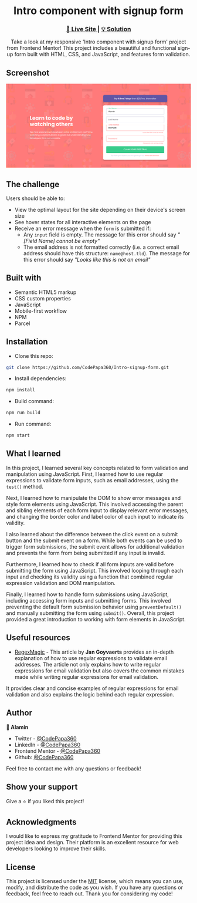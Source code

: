 <h1 align="center">Intro component with signup form</h1>

<div align="center">
  <h3>
    <a href="https://intro-signup-form-alamin.netlify.app/">
      🚀 Live Site
    </a>
    |
    <a href="#">
      💡 Solution
    </a>
  </h5>
</div>

<p align="center">
  Take a look at my responsive 'Intro component with signup form' project from Frontend Mentor! This project includes a beautiful and functional sign-up form built with HTML, CSS, and JavaScript, and features form validation.
</p>

## Screenshot

<a align="center" href="https://intro-signup-form-alamin.netlify.app/">

<img src="./screenshots/Screenshot - Intro component with sign-up form.png"/>
</a>

## The challenge

Users should be able to:

- View the optimal layout for the site depending on their device's screen size
- See hover states for all interactive elements on the page
- Receive an error message when the `form` is submitted if:
  - Any `input` field is empty. The message for this error should say _"[Field Name] cannot be empty"_
  - The email address is not formatted correctly (i.e. a correct email address should have this structure: `name@host.tld`). The message for this error should say _"Looks like this is not an email"_

## Built with

- Semantic HTML5 markup
- CSS custom properties
- JavaScript
- Mobile-first workflow
- NPM
- Parcel

## Installation

- Clone this repo:

```sh
git clone https://github.com/CodePapa360/Intro-signup-form.git
```

- Install dependencies:

```sh
npm install
```

- Build command:

```sh
npm run build
```

- Run command:

```sh
npm start
```

## What I learned

In this project, I learned several key concepts related to form validation and manipulation using JavaScript. First, I learned how to use regular expressions to validate form inputs, such as email addresses, using the `test()` method.

Next, I learned how to manipulate the DOM to show error messages and style form elements using JavaScript. This involved accessing the parent and sibling elements of each form input to display relevant error messages, and changing the border color and label color of each input to indicate its validity.

I also learned about the difference between the click event on a submit button and the submit event on a form. While both events can be used to trigger form submissions, the submit event allows for additional validation and prevents the form from being submitted if any input is invalid.

Furthermore, I learned how to check if all form inputs are valid before submitting the form using JavaScript. This involved looping through each input and checking its validity using a function that combined regular expression validation and DOM manipulation.

Finally, I learned how to handle form submissions using JavaScript, including accessing form inputs and submitting forms. This involved preventing the default form submission behavior using `preventDefault()` and manually submitting the form using `submit()`. Overall, this project provided a great introduction to working with form elements in JavaScript.

## Useful resources

- [RegexMagic](https://www.regular-expressions.info/email.html) - This article by <b>Jan Goyvaerts</b> provides an in-depth explanation of how to use regular expressions to validate email addresses. The article not only explains how to write regular expressions for email validation but also covers the common mistakes made while writing regular expressions for email validation.

It provides clear and concise examples of regular expressions for email validation and also explains the logic behind each regular expression.

## Author

<b>👤 Alamin</b>

- Twitter - [@CodePapa360](https://www.twitter.com/CodePapa360)
- LinkedIn - [@CodePapa360](https://www.linkedin.com/in/codepapa360)
- Frontend Mentor - [@CodePapa360](https://www.frontendmentor.io/profile/CodePapa360)
- Github: [@CodePapa360](https://github.com/codepapa360)

Feel free to contact me with any questions or feedback!

## Show your support

Give a ⭐️ if you liked this project!

## Acknowledgments

I would like to express my gratitude to Frontend Mentor for providing this project idea and design. Their platform is an excellent resource for web developers looking to improve their skills.

## License

This project is licensed under the [MIT](https://github.com/CodePapa360/Intro-signup-form/blob/main/LICENSE.md) license, which means you can use, modify, and distribute the code as you wish. If you have any questions or feedback, feel free to reach out. Thank you for considering my code!
